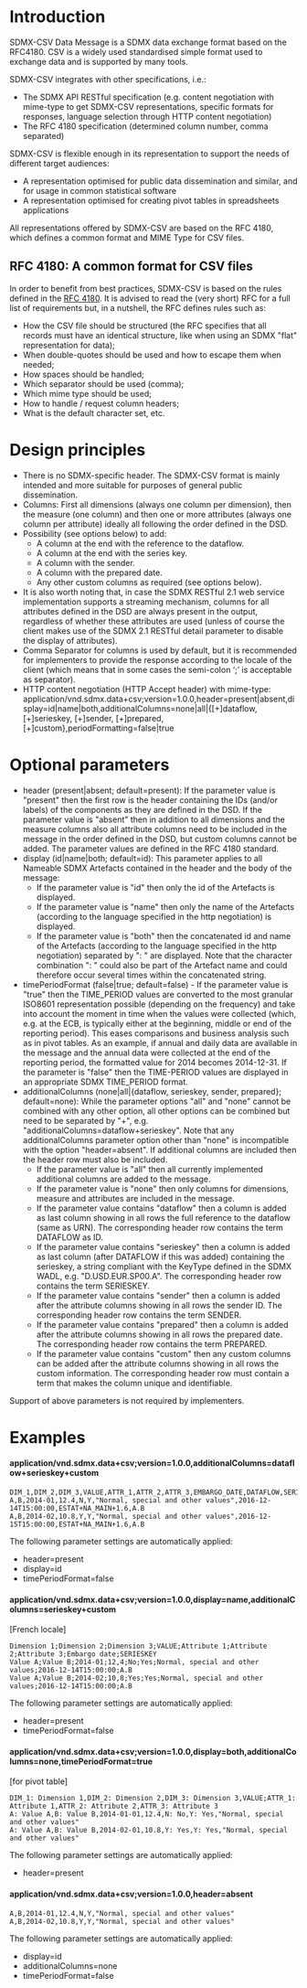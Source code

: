# Introduction
SDMX-CSV Data Message is a SDMX data exchange format based on the RFC4180. CSV is a widely used standardised simple format used to exchange data and is supported by many tools.

SDMX-CSV integrates with other specifications, i.e.: 
- The SDMX API RESTful specification (e.g. content negotiation with mime-type to get SDMX-CSV representations, specific formats for responses, language selection through HTTP content negotiation)
- The RFC 4180 specification (determined column number, comma separated)

SDMX-CSV is flexible enough in its representation to support the needs of different target audiences:
- A representation optimised for public data dissemination and similar, and for usage in common statistical software
- A representation optimised for creating pivot tables in spreadsheets applications

All representations offered by SDMX-CSV are based on the RFC 4180, which defines a common format and MIME Type for CSV files. 

##	RFC 4180: A common format for CSV files
In order to benefit from best practices, SDMX-CSV is based on the rules defined in the [RFC 4180](https://tools.ietf.org/html/rfc4180). It is advised to read the (very short) RFC for a full list of requirements but, in a nutshell, the RFC defines rules such as:
- How the CSV file should be structured (the RFC specifies that all records must have an identical structure, like when using an SDMX "flat" representation for data);
- When double-quotes should be used and how to escape them when needed;
- How spaces should be handled;
- Which separator should be used (comma);
- Which mime type should be used;
- How to handle / request column headers;
- What is the default character set, etc.

#	Design principles

- There is no SDMX-specific header. The SDMX-CSV format is mainly intended and more suitable for purposes of general public dissemination.
- Columns: First all dimensions (always one column per dimension), then the measure (one column) and then one or more attributes (always one column per attribute) ideally all following the order defined in the DSD.
- Possibility (see options below) to add:
  - A column at the end with the reference to the dataflow.
  - A column at the end with the series key.
  - A column with the sender.
  - A column with the prepared date.
  - Any other custom columns as required (see options below).
- It is also worth noting that, in case the SDMX RESTful 2.1 web service implementation supports a streaming mechanism, columns for all attributes defined in the DSD are always present in the output, regardless of whether these attributes are used (unless of course the client makes use of the SDMX 2.1 RESTful detail parameter to disable the display of attributes).
- Comma Separator for columns is used by default, but it is recommended for implementers to provide the response according to the locale of the client (which means that in some cases the semi-colon ‘;’ is acceptable as separator).
- HTTP content negotiation (HTTP Accept header) with mime-type:
    application/vnd.sdmx.data+csv;version=1.0.0,header=present|absent,display=id|name|both,additionalColumns=none|all|{[+]dataflow, [+]serieskey, [+]sender, [+]prepared, [+]custom},periodFormatting=false|true

#	Optional parameters

- header (present|absent; default=present): If the parameter value is "present" then the first row is the header containing the IDs (and/or labels) of the components as they are defined in the DSD. If the parameter value is "absent" then in addition to all dimensions and the measure columns also all attribute columns need to be included in the message in the order defined in the DSD, but custom columns cannot be added. The parameter values are defined in the RFC 4180 standard.
- display (id|name|both; default=id): This parameter applies to all Nameable SDMX Artefacts contained in the header and the body of the message: 
  - If the parameter value is "id" then only the id of the Artefacts is displayed.
  - If the parameter value is "name" then only the name of the Artefacts (according to the language specified in the http negotiation) is displayed.
  - If the parameter value is "both" then the concatenated id and name of the Artefacts (according to the language specified in the http negotiation) separated by ": " are displayed. Note that the character combination ": " could also be part of the Artefact name and could therefore occur several times within the concatenated string.
- timePeriodFormat (false|true; default=false) - If the parameter value is "true" then the TIME_PERIOD values are converted to the most granular ISO8601 representation possible (depending on the frequency) and take into account the moment in time when the values were collected (which, e.g. at the ECB, is typically either at the beginning, middle or end of the reporting period). This eases comparisons and business analysis such as in pivot tables. As an example, if annual and daily data are available in the message and the annual data were collected at the end of the reporting period, the formatted value for 2014 becomes 2014-12-31. If the parameter is "false" then the TIME-PERIOD values are displayed in an appropriate SDMX TIME_PERIOD format.
- additionalColumns (none|all|{dataflow, serieskey, sender, prepared}; default=none): While the parameter options "all" and "none" cannot be combined with any other option, all other options can be combined but need to be separated by "+", e.g. "additionalColumns=dataflow+serieskey". Note that any additionalColumns parameter option other than "none" is incompatible with the option "header=absent". If additional columns are included then the header row must also be included.
  - If the parameter value is "all" then all currently implemented additional columns are added to the message.
  - If the parameter value is "none" then only columns for dimensions, measure and attributes are included in the message.
  - If the parameter value contains "dataflow" then a column is added as last column showing in all rows the full reference to the dataflow (same as URN). The corresponding header row contains the term DATAFLOW as ID. 
  - If the parameter value contains "serieskey" then a column is added as last column (after DATAFLOW if this was added) containing the serieskey, a string compliant with the KeyType defined in the SDMX WADL, e.g. "D.USD.EUR.SP00.A". The corresponding header row contains the term SERIESKEY.
  - If the parameter value contains "sender" then a column is added after the attribute columns showing in all rows the sender ID.  The corresponding header row contains the term SENDER.
  - If the parameter value contains "prepared" then a column is added after the attribute columns showing in all rows the prepared date.  The corresponding header row contains the term PREPARED.
  - If the parameter value contains "custom" then any custom columns can be added after the attribute columns showing in all rows the custom information. The corresponding header row must contain a term that makes the column unique and identifiable.

Support of above parameters is not required by implementers.

# Examples

#### application/vnd.sdmx.data+csv;version=1.0.0,additionalColumns=dataflow+serieskey+custom

    DIM_1,DIM_2,DIM_3,VALUE,ATTR_1,ATTR_2,ATTR_3,EMBARGO_DATE,DATAFLOW,SERIESKEY
    A,B,2014-01,12.4,N,Y,"Normal, special and other values",2016-12-14T15:00:00,ESTAT+NA_MAIN+1.6,A.B
    A,B,2014-02,10.8,Y,Y,"Normal, special and other values",2016-12-15T15:00:00,ESTAT+NA_MAIN+1.6,A.B

The following parameter settings are automatically applied:
- header=present
- display=id
- timePeriodFormat=false

#### application/vnd.sdmx.data+csv;version=1.0.0,display=name,additionalColumns=serieskey+custom
[French locale]

    Dimension 1;Dimension 2;Dimension 3;VALUE;Attribute 1;Attribute 2;Attribute 3;Embargo date;SERIESKEY
    Value A;Value B;2014-01;12,4;No;Yes;Normal, special and other values;2016-12-14T15:00:00;A.B
    Value A;Value B;2014-02;10,8;Yes;Yes;Normal, special and other values;2016-12-14T15:00:00;A.B

The following parameter settings are automatically applied:
- header=present
- timePeriodFormat=false

#### application/vnd.sdmx.data+csv;version=1.0.0,display=both,additionalColumns=none,timePeriodFormat=true
[for pivot table]

    DIM_1: Dimension 1,DIM_2: Dimension 2,DIM_3: Dimension 3,VALUE;ATTR_1: Attribute 1,ATTR_2: Attribute 2,ATTR_3: Attribute 3
    A: Value A,B: Value B,2014-01-01,12.4,N: No,Y: Yes,"Normal, special and other values"
    A: Value A,B: Value B,2014-02-01,10.8,Y: Yes,Y: Yes,"Normal, special and other values"

The following parameter settings are automatically applied:
- header=present

#### application/vnd.sdmx.data+csv;version=1.0.0,header=absent

    A,B,2014-01,12.4,N,Y,"Normal, special and other values"
    A,B,2014-02,10.8,Y,Y,"Normal, special and other values"

The following parameter settings are automatically applied:
- display=id
- additionalColumns=none
- timePeriodFormat=false
